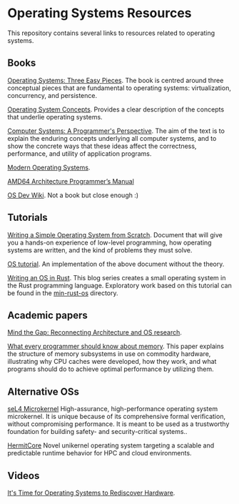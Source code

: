 # Operating Systems Resources

This repository contains several links to resources related to operating systems.

## Books

[Operating Systems: Three Easy Pieces](https://pages.cs.wisc.edu/~remzi/OSTEP/). The book is centred around three conceptual pieces that are fundamental to operating systems: virtualization, concurrency, and persistence.

[Operating System Concepts](https://www.os-book.com/OS10/). Provides a clear description of the concepts that underlie operating systems.

[Computer Systems: A Programmer's Perspective](https://www.pearson.com/us/higher-education/program/Bryant-Computer-Systems-A-Programmer-s-Perspective-3rd-Edition/PGM2476825.html?tab=overview). The aim of the text is to explain the enduring concepts underlying all computer systems, and to show the concrete ways that these ideas affect the correctness, performance, and utility of application programs.

[Modern Operating Systems](https://www.pearson.com/us/higher-education/program/Tanenbaum-Modern-Operating-Systems-4th-Edition/PGM80736.html).

[AMD64 Architecture Programmer’s Manual](https://www.amd.com/system/files/TechDocs/24593.pdf)

[OS Dev Wiki](https://wiki.osdev.org/Main_Page). Not a book but close enough :)

## Tutorials

[Writing a Simple Operating System from Scratch](https://www.cs.bham.ac.uk/~exr/lectures/opsys/10_11/lectures/os-dev.pdf).  Document that will give you a hands-on experience of low-level programming, how operating systems are written, and the kind of problems they must solve.

[OS tutorial](https://github.com/cfenollosa/os-tutorial). An implementation of the above document without the theory.

[Writing an OS in Rust](https://os.phil-opp.com/). This blog series creates a small operating system in the Rust programming language. Exploratory work based on this tutorial can be found in the [min-rust-os](./min-rust-os) directory.

## Academic papers

[Mind the Gap: Reconnecting Architecture and OS research](https://www.researchgate.net/publication/234806635_Mind_the_gap_reconnecting_architecture_and_OS_research).

[What every programmer should know about memory](https://akkadia.org/drepper/cpumemory.pdf). This paper explains the structure of memory subsystems in use on commodity hardware, illustrating why CPU caches were developed, how they work, and what programs should do to achieve optimal performance by utilizing them.

## Alternative OSs

[seL4 Microkernel](https://sel4.systems/) High-assurance, high-performance operating system microkernel. It is unique because of its comprehensive formal verification, without compromising performance. It is meant to be used as a trustworthy foundation for building safety- and security-critical systems..

[HermitCore](https://hermitcore.org/) Novel unikernel operating system targeting a scalable and predictable runtime behavior for HPC and cloud environments.

## Videos

[It's Time for Operating Systems to Rediscover Hardware](https://www.youtube.com/watch?v=36myc8wQhLo).
